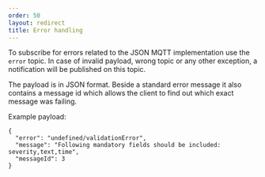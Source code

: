 ```yaml
---
order: 50
layout: redirect
title: Error handling
---
```


To subscribe for errors related to the JSON MQTT implementation use the `error` topic. In case of invalid payload, wrong topic or any other exception, a notification will be published on this topic.

The payload is in JSON format. Beside a standard error message it also contains a message id which allows the client to find out which exact message was failing.

Example payload:
 
```
{
  "error": "undefined/validationError",
  "message": "Following mandatory fields should be included: severity,text,time",
  "messageId": 3
}
```